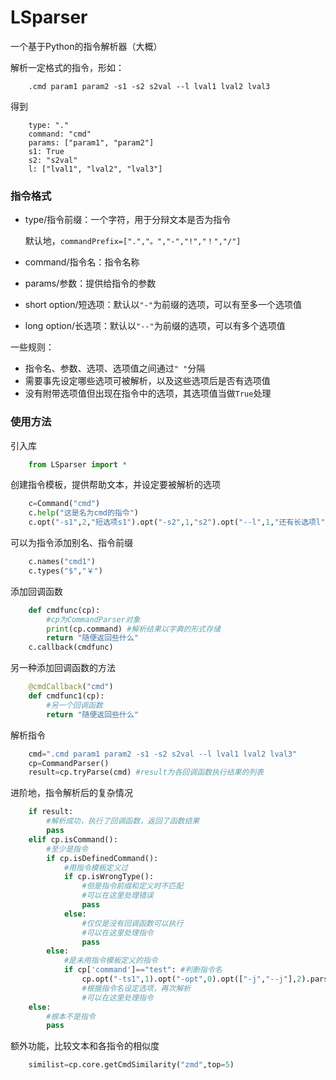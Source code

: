 # LSparser
一个基于Python的指令解析器（大概）

解析一定格式的指令，形如：
```
    .cmd param1 param2 -s1 -s2 s2val --l lval1 lval2 lval3
```
得到
```
    type: "."
    command: "cmd"
    params: ["param1", "param2"]
    s1: True
    s2: "s2val"
    l: ["lval1", "lval2", "lval3"]
```

### 指令格式
- type/指令前缀：一个字符，用于分辩文本是否为指令

  默认地，`commandPrefix=[".","。","-","!","！","/"]`
- command/指令名：指令名称
- params/参数：提供给指令的参数
- short option/短选项：默认以`"-"`为前缀的选项，可以有至多一个选项值
- long option/长选项：默认以`"--"`为前缀的选项，可以有多个选项值

一些规则：
- 指令名、参数、选项、选项值之间通过`" "`分隔
- 需要事先设定哪些选项可被解析，以及这些选项后是否有选项值
- 没有附带选项值但出现在指令中的选项，其选项值当做`True`处理

### 使用方法
引入库
```Python
    from LSparser import *
```
创建指令模板，提供帮助文本，并设定要被解析的选项
```Python
    c=Command("cmd")
    c.help("这是名为cmd的指令")
    c.opt("-s1",2,"短选项s1").opt("-s2",1,"s2").opt("--l",1,"还有长选项l")
```
可以为指令添加别名、指令前缀
```Python
    c.names("cmd1")
    c.types("$","￥")
```
添加回调函数
```Python
    def cmdfunc(cp):
        #cp为CommandParser对象
        print(cp.command) #解析结果以字典的形式存储
        return "随便返回些什么"
    c.callback(cmdfunc)
```
另一种添加回调函数的方法
```Python
    @cmdCallback("cmd")
    def cmdfunc1(cp):
        #另一个回调函数
        return "随便返回些什么"
```
解析指令
```Python
    cmd=".cmd param1 param2 -s1 -s2 s2val --l lval1 lval2 lval3"
    cp=CommandParser()
    result=cp.tryParse(cmd) #result为各回调函数执行结果的列表
```

进阶地，指令解析后的复杂情况
```Python
    if result:
        #解析成功，执行了回调函数，返回了函数结果
        pass
    elif cp.isCommand():
        #至少是指令
        if cp.isDefinedCommand():
            #用指令模板定义过
            if cp.isWrongType():
                #但是指令前缀和定义时不匹配
                #可以在这里处理错误
                pass
            else:
                #仅仅是没有回调函数可以执行
                #可以在这里处理指令
                pass
        else:
            #是未用指令模板定义的指令
            if cp['command']=="test": #判断指令名
                cp.opt("-ts1",1).opt("-opt",0).opt(["-j","--j"],2).parse()
                #根据指令名设定选项，再次解析
                #可以在这里处理指令
    else:
        #根本不是指令
        pass
```
额外功能，比较文本和各指令的相似度
```Python
    similist=cp.core.getCmdSimilarity("zmd",top=5)
```